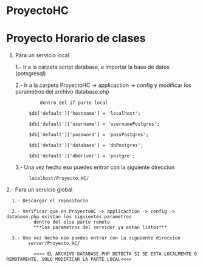 ProyectoHC
==========

Proyecto Horario de clases
===========
1. Para un servicio local

      1.- Ir a la carpeta script database, e importar la base de datos (potsgresql)
      
      2.- Ir a la carpeta ProyectoHC -> applicaction -> config y modificar los parametros del archivo database.php
      
                dentro del if parte local 
                
            $db['default']['hostname'] = 'localhost';
            
            $db['default']['username'] = 'usernamePostgres';
            
            $db['default']['password'] = 'passPostgres';
            
            $db['default']['database'] = 'dbPostgres';
            
            $db['default']['dbdriver'] = 'postgre';
            
      3.- Una vez hecho eso puedes entrar con la siguiente direccion 

            localhost/Proyecto_HC/ 
            
            
2.- Para un servicio global   


      1.- Descargar el repositorio 
      
      2.- Verificar que en ProyectoHC -> applicaction -> config -> database.php existan los siguientes parametros
              dentro del else parte remota
              ***los parametros del servidor ya estan listos***
      
      3.- Una vez hecho eso puedes entrar con la siguiente direccion 
            server/Proyecto_HC/
            
              >>>> EL ARCHIVO DATABASE.PHP DETECTA SI SE ESTA LOCALMENTE O REMOTAMENTE, SOLO MODIFICAR LA PARTE LOCAL<<<<

